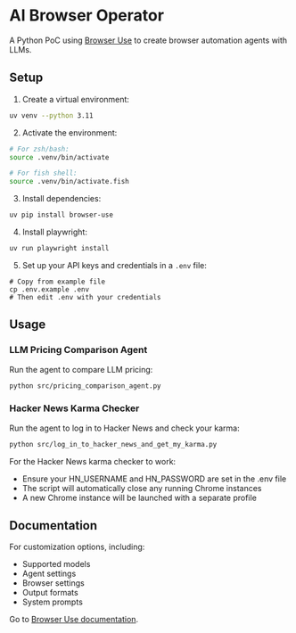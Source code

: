 # AI Browser Operator

A Python PoC using [Browser Use](https://docs.browser-use.com/) to create browser automation agents with LLMs.

## Setup

1. Create a virtual environment:
```bash
uv venv --python 3.11
```

2. Activate the environment:
```bash
# For zsh/bash:
source .venv/bin/activate

# For fish shell:
source .venv/bin/activate.fish
```

3. Install dependencies:
```bash
uv pip install browser-use
```

4. Install playwright:
```bash
uv run playwright install
```

5. Set up your API keys and credentials in a `.env` file:
```
# Copy from example file
cp .env.example .env
# Then edit .env with your credentials
```

## Usage

### LLM Pricing Comparison Agent
Run the agent to compare LLM pricing:
```bash
python src/pricing_comparison_agent.py
```

### Hacker News Karma Checker
Run the agent to log in to Hacker News and check your karma:
```bash
python src/log_in_to_hacker_news_and_get_my_karma.py
```

For the Hacker News karma checker to work:
- Ensure your HN_USERNAME and HN_PASSWORD are set in the .env file
- The script will automatically close any running Chrome instances
- A new Chrome instance will be launched with a separate profile

## Documentation

For customization options, including:
- Supported models
- Agent settings
- Browser settings
- Output formats
- System prompts

Go to [Browser Use documentation](https://docs.browser-use.com/).
